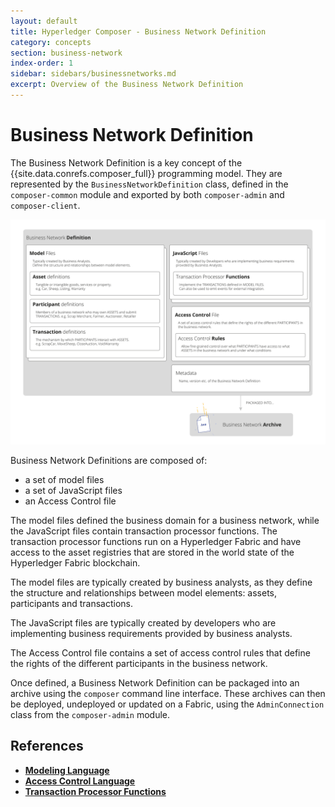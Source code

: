 ```yaml
---
layout: default
title: Hyperledger Composer - Business Network Definition
category: concepts
section: business-network
index-order: 1
sidebar: sidebars/businessnetworks.md
excerpt: Overview of the Business Network Definition
---
```


# Business Network Definition

The Business Network Definition is a key concept of the {{site.data.conrefs.composer_full}} programming model. They are represented by the `BusinessNetworkDefinition` class, defined in the `composer-common` module and exported by both `composer-admin` and `composer-client`.

![Business Network Definitions Diagram](../assets/img/BusinessNetworkFiles.svg)

Business Network Definitions are composed of:

* a set of model files
* a set of JavaScript files
* an Access Control file

The model files defined the business domain for a business network, while the JavaScript files contain transaction processor functions. The transaction processor functions run on a Hyperledger Fabric and have access to the asset registries that are stored in the world state of the Hyperledger Fabric blockchain.

The model files are typically created by business analysts, as they define the structure and relationships between model elements: assets, participants and transactions.

The JavaScript files are typically created by developers who are implementing business requirements provided by business analysts.

The Access Control file contains a set of access control rules that define the rights of the different participants in the business network.

Once defined, a Business Network Definition can be packaged into an archive using the `composer` command line interface. These archives can then be deployed, undeployed or updated on a Fabric, using the `AdminConnection` class from the `composer-admin` module.

## References

* [**Modeling Language**](../reference/cto_language.html)
* [**Access Control Language**](../reference/acl_language.html)
* [**Transaction Processor Functions**](../reference/js_scripts.html)
